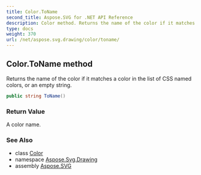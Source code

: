 ```yaml
---
title: Color.ToName
second_title: Aspose.SVG for .NET API Reference
description: Color method. Returns the name of the color if it matches a color in the list of CSS named colors or an empty string
type: docs
weight: 370
url: /net/aspose.svg.drawing/color/toname/
---
```

## Color.ToName method

Returns the name of the color if it matches a color in the list of CSS named colors, or an empty string.

```csharp
public string ToName()
```

### Return Value

A color name.

### See Also

* class [Color](../)
* namespace [Aspose.Svg.Drawing](../../color/)
* assembly [Aspose.SVG](../../../)
